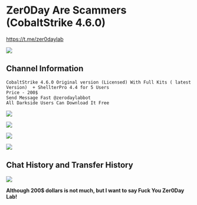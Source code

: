 # Zer0Day Are Scammers (CobaltStrike 4.6.0)

https://t.me/zer0daylab

![](https://tva1.sinaimg.cn/large/e6c9d24egy1h1w6fcp9qoj214i0u0abp.jpg)



## Channel Information

```
CobaltStrike 4.6.0 Original version (Licensed) With Full Kits ( latest Version)  + ShellterPro 4.4 for 5 Users
Price - 200$
Send Message Fast @zerodaylabbot
All Darkside Users Can Download It Free
```
![](https://tva1.sinaimg.cn/large/e6c9d24egy1h1w607wgskj20tw14wdjy.jpg)

![](https://tva1.sinaimg.cn/large/e6c9d24egy1h1w610pe2bj20go0eu402.jpg)

![](https://tva1.sinaimg.cn/large/e6c9d24egy1h1w60id7cnj20yj0i1abv.jpg)

![](https://tva1.sinaimg.cn/large/e6c9d24egy1h1w61atbyqj21le02waaj.jpg)



## Chat History and Transfer History

![](https://tva1.sinaimg.cn/large/e6c9d24egy1h1w61s55yjj20n05xve5h.jpg)

**Although 200$ dollars is not much, but I want to say Fuck You Zer0Day Lab!**

